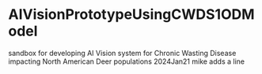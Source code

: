 # AIVisionPrototypeUsingCWDS1ODModel
sandbox for developing AI Vision system for Chronic Wasting Disease impacting North American Deer populations
2024Jan21 mike adds a line

